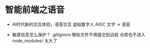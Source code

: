 # 智能前端之语音
- AI时代新的交互体验，语音交互
  虚拟数字人 AIGC 文字 -> 语音
  
- 敏感信息怎么保护？
  .gitignore 哪些文件不用提交到远程 仓库也不进入
  node_modules/ 太大了